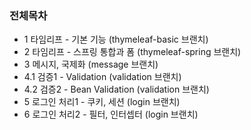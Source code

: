 ### 전체목차
 * 1 타임리프 - 기본 기능 (thymeleaf-basic 브랜치)
 * 2 타임리프 - 스프링 통합과 폼 (thymeleaf-spring 브랜치)
 * 3 메시지, 국제화 (message 브랜치)
 * 4.1 검증1 - Validation (validation 브랜치)
 * 4.2 검증2 - Bean Validation (validation 브랜치)
 * 5 로그인 처리1 - 쿠키, 세션 (login 브랜치)
 * 6 로그인 처리2 - 필터, 인터셉터 (login 브랜치)